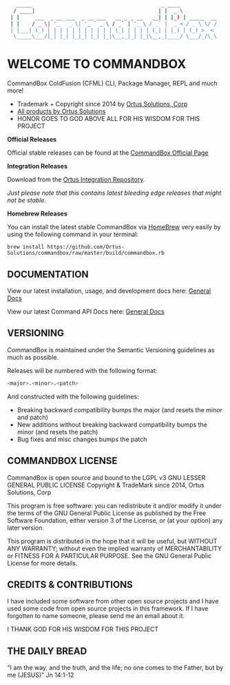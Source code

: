 ``` bash
   _____                                          _ ____            
  / ____|                                        | |  _ \           
 | |     ___  _ __ ___  _ __ ___   __ _ _ __   __| | |_) | _____  __
 | |    / _ \| '_ ` _ \| '_ ` _ \ / _` | '_ \ / _` |  _ < / _ \ \/ /
 | |___| (_) | | | | | | | | | | | (_| | | | | (_| | |_) | (_) >  < 
  \_____\___/|_| |_| |_|_| |_| |_|\__,_|_| |_|\__,_|____/ \___/_/\_\  
```

# WELCOME TO COMMANDBOX 

CommandBox ColdFusion (CFML) CLI, Package Manager, REPL and much more!

* Trademark + Copyright since 2014 by [Ortus Solutions, Corp](http://www.ortussolutions.com)
* [All products by Ortus Solutions](http://www.ortussolutions.com/products)
* HONOR GOES TO GOD ABOVE ALL FOR HIS WISDOM FOR THIS PROJECT

**Official Releases**

Official stable releases can be found at the [CommandBox Official Page](http://www.ortussolutions.com/products/commandbox#download)

**Integration Releases**

Download from the [Ortus Integration Repository](http://integration.staging.ortussolutions.com/artifacts/ortussolutions/commandbox/).  

*Just please note that this contains latest bleeding edge releases that might not be stable.*

**Homebrew Releases**

You can install the latest stable CommandBox via [HomeBrew](http://brew.sh) very easily by using the following command in your terminal:

`brew install https://github.com/Ortus-Solutions/commandbox/raw/master/build/commandbox.rb`

## DOCUMENTATION

View our latest installation, usage, and development docs here:
[General Docs](http://www.ortussolutions.com/products/commandbox/docs)

View our latest Command API Docs here:
[General Docs](http://apidocs.ortussolutions.com/commandbox/current)

## VERSIONING

CommandBox is maintained under the Semantic Versioning guidelines as much as possible.

Releases will be numbered with the following format:

``` bash
<major>.<minor>.<patch>
```

And constructed with the following guidelines:

* Breaking backward compatibility bumps the major (and resets the minor and patch)
* New additions without breaking backward compatibility bumps the minor (and resets the patch)
* Bug fixes and misc changes bumps the patch

## COMMANDBOX LICENSE

CommandBox is open source and bound to the LGPL v3 GNU LESSER GENERAL PUBLIC LICENSE Copyright & TradeMark since 2014, Ortus Solutions, Corp

This program is free software: you can redistribute it and/or modify it under the terms of the GNU General Public License as published by the Free Software Foundation, either version 3 of the License, or (at your option) any later version.

This program is distributed in the hope that it will be useful, but WITHOUT ANY WARRANTY; without even the implied warranty of MERCHANTABILITY or FITNESS FOR A PARTICULAR PURPOSE.  See the GNU General Public License for more details.

## CREDITS & CONTRIBUTIONS

I have included some software from other open source projects and I have used some code from open source projects in this framework. If I have forgotten to name someone, please send me an email about it.

I THANK GOD FOR HIS WISDOM FOR THIS PROJECT

## THE DAILY BREAD

"I am the way, and the truth, and the life; no one comes to the Father, but by me (JESUS)" Jn 14:1-12
